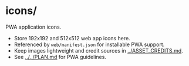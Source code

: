 # icons/

PWA application icons.

- Store 192x192 and 512x512 web app icons here.
- Referenced by `web/manifest.json` for installable PWA support.
- Keep images lightweight and credit sources in [../ASSET_CREDITS.md](../../ASSET_CREDITS.md).
- See [../../PLAN.md](../../PLAN.md) for PWA guidelines.
